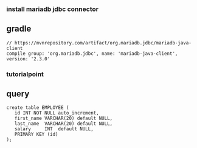 ### install mariadb jdbc connector 
## gradle 
	// https://mvnrepository.com/artifact/org.mariadb.jdbc/mariadb-java-client
	compile group: 'org.mariadb.jdbc', name: 'mariadb-java-client', version: '2.3.0'
### tutorialpoint
## query 
	create table EMPLOYEE (
	   id INT NOT NULL auto_increment,
	   first_name VARCHAR(20) default NULL,
	   last_name  VARCHAR(20) default NULL,
	   salary     INT  default NULL,
	   PRIMARY KEY (id)
	);